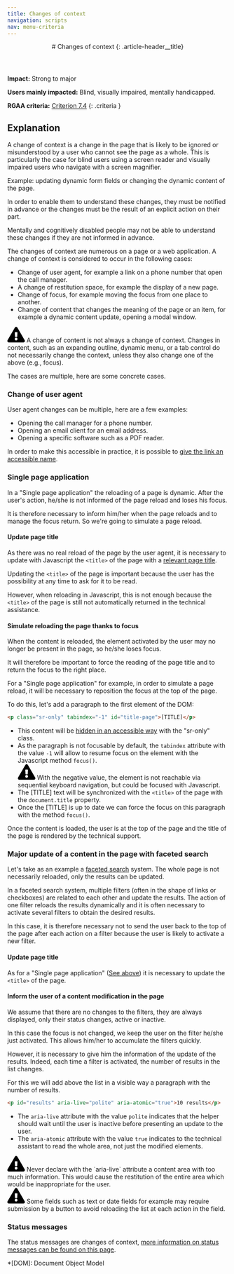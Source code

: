```yaml
---
title: Changes of context
navigation: scripts
nav: menu-criteria
---
```


<header>
# Changes of context
{: .article-header__title}
</header>

**Impact:** Strong to major

**Users mainly impacted:** Blind, visually impaired, mentally handicapped.

**RGAA criteria:** [Criterion 7.4](https://www.numerique.gouv.fr/publications/rgaa-accessibilite/methode/criteres/#crit-7-4)
{: .criteria }

## Explanation
A change of context is a change in the page that is likely to be ignored or misunderstood by a user who cannot see the page as a whole. This is particularly the case for blind users using a screen reader and visually impaired users who navigate with a screen magnifier.

Example: updating dynamic form fields or changing the dynamic content of the page.

In order to enable them to understand these changes, they must be notified in advance or the changes must be the result of an explicit action on their part.

Mentally and cognitively disabled people may not be able to understand these changes if they are not informed in advance.

The changes of context are numerous on a page or a web application. A change of context is considered to occur in the following cases:
* Change of user agent, for example a link on a phone number that open the call manager.
* A change of restitution space, for example the display of a new page.
* Change of focus, for example moving the focus from one place to another.
* Change of content that changes the meaning of the page or an item, for example a dynamic content update, opening a modal window.

<div class="important">
<svg role="img" aria-label="Important" xmlns="http://www.w3.org/2000/svg" viewBox="0 0 576 512" width="40" height="36"><title>Important</title><path d="M569.517 440.013C587.975 472.007 564.806 512 527.94 512H48.054c-36.937 0-59.999-40.055-41.577-71.987L246.423 23.985c18.467-32.009 64.72-31.951 83.154 0l239.94 416.028zM288 354c-25.405 0-46 20.595-46 46s20.595 46 46 46 46-20.595 46-46-20.595-46-46-46zm-43.673-165.346l7.418 136c.347 6.364 5.609 11.346 11.982 11.346h48.546c6.373 0 11.635-4.982 11.982-11.346l7.418-136c.375-6.874-5.098-12.654-11.982-12.654h-63.383c-6.884 0-12.356 5.78-11.981 12.654z"/></svg>
A change of content is not always a change of context. Changes in content, such as an expanding outline, dynamic menu, or a tab control do not necessarily change the context, unless they also change one of the above (e.g., focus).
</div>

The cases are multiple, here are some concrete cases.

### Change of user agent
User agent changes can be multiple, here are a few examples:
* Opening the call manager for a phone number.
* Opening an email client for an email address.
* Opening a specific software such as a PDF reader.

In order to make this accessible in practice, it is possible to [give the link an accessible name](../links/explicit-link.html).

### Single page application
In a "Single page application" the reloading of a page is dynamic. After the user's action, he/she is not informed of the page reload and loses his focus.

It is therefore necessary to inform him/her when the page reloads and to manage the focus return. So we're going to simulate a page reload.

#### Update page title
As there was no real reload of the page by the user agent, it is necessary to update with Javascript the `<title>` of the page with a [relevant page title](../mandatory-elements/page-title.html).

Updating the `<title>` of the page is important because the user has the possibility at any time to ask for it to be read.

However, when reloading in Javascript, this is not enough because the `<title>` of the page is still not automatically returned in the technical assistance.

#### Simulate reloading the page thanks to focus
When the content is reloaded, the element activated by the user may no longer be present in the page, so he/she loses focus.

It will therefore be important to force the reading of the page title and to return the focus to the right place.

For a "Single page application" for example, in order to simulate a page reload, it will be necessary to reposition the focus at the top of the page.

To do this, let's add a paragraph to the first element of the DOM:

```html
<p class="sr-only" tabindex="-1" id="title-page">[TITLE]</p>
```

* This content will be [hidden in an accessible way](../presentation-of-information/hidden-contents.html#hide-content-only-visually) with the "sr-only" class.
* As the paragraph is not focusable by default, the `tabindex` attribute with the value `-1` will allow to resume focus on the element with the Javascript method `focus()`.
    <div class="important">
    <svg role="img" aria-label="Important" xmlns="http://www.w3.org/2000/svg" viewBox="0 0 576 512" width="40" height="36"><title>Important</title><path d="M569.517 440.013C587.975 472.007 564.806 512 527.94 512H48.054c-36.937 0-59.999-40.055-41.577-71.987L246.423 23.985c18.467-32.009 64.72-31.951 83.154 0l239.94 416.028zM288 354c-25.405 0-46 20.595-46 46s20.595 46 46 46 46-20.595 46-46-20.595-46-46-46zm-43.673-165.346l7.418 136c.347 6.364 5.609 11.346 11.982 11.346h48.546c6.373 0 11.635-4.982 11.982-11.346l7.418-136c.375-6.874-5.098-12.654-11.982-12.654h-63.383c-6.884 0-12.356 5.78-11.981 12.654z"/></svg>
    With the negative value, the element is not reachable via sequential keyboard navigation, but could be focused with Javascript.
    </div>
* The [TITLE] text will be synchronized with the `<title>` of the page with the `document.title` property.
* Once the [TITLE] is up to date we can force the focus on this paragraph with the method `focus()`.

Once the content is loaded, the user is at the top of the page and the title of the page is rendered by the technical support.

### Major update of a content in the page with faceted search

Let's take as an example a [faceted search](https://en.wikipedia.org/wiki/Faceted_search) system. The whole page is not necessarily reloaded, only the results can be updated.

In a faceted search system, multiple filters (often in the shape of links or checkboxes) are related to each other and update the results.
The action of one filter reloads the results dynamically and it is often necessary to activate several filters to obtain the desired results.

In this case, it is therefore necessary not to send the user back to the top of the page after each action on a filter because the user is likely to activate a new filter.

#### Update page title
As for a "Single page application" ([See above](#single-page-application)) it is necessary to update the `<title>` of the page.

#### Inform the user of a content modification in the page

We assume that there are no changes to the filters, they are always displayed, only their status changes, active or inactive.

In this case the focus is not changed, we keep the user on the filter he/she just activated. This allows him/her to accumulate the filters quickly.

However, it is necessary to give him the information of the update of the results. Indeed, each time a filter is activated, the number of results in the list changes.

For this we will add above the list in a visible way a paragraph with the number of results.

```html
<p id="results" aria-live="polite" aria-atomic="true">10 results</p>
```

* The `aria-live` attribute with the value `polite` indicates that the helper should wait until the user is inactive before presenting an update to the user.
* The `aria-atomic` attribute with the value `true` indicates to the technical assistant to read the whole area, not just the modified elements.

<div class="important">
<svg role="img" aria-label="Important" xmlns="http://www.w3.org/2000/svg" viewBox="0 0 576 512" width="40" height="36"><title>Important</title><path d="M569.517 440.013C587.975 472.007 564.806 512 527.94 512H48.054c-36.937 0-59.999-40.055-41.577-71.987L246.423 23.985c18.467-32.009 64.72-31.951 83.154 0l239.94 416.028zM288 354c-25.405 0-46 20.595-46 46s20.595 46 46 46 46-20.595 46-46-20.595-46-46-46zm-43.673-165.346l7.418 136c.347 6.364 5.609 11.346 11.982 11.346h48.546c6.373 0 11.635-4.982 11.982-11.346l7.418-136c.375-6.874-5.098-12.654-11.982-12.654h-63.383c-6.884 0-12.356 5.78-11.981 12.654z"/></svg>
Never declare with the `aria-live` attribute a content area with too much information. This would cause the restitution of the entire area which would be inappropriate for the user.
</div>

<div class="important">
<svg role="img" aria-label="Important" xmlns="http://www.w3.org/2000/svg" viewBox="0 0 576 512" width="40" height="36"><title>Important</title><path d="M569.517 440.013C587.975 472.007 564.806 512 527.94 512H48.054c-36.937 0-59.999-40.055-41.577-71.987L246.423 23.985c18.467-32.009 64.72-31.951 83.154 0l239.94 416.028zM288 354c-25.405 0-46 20.595-46 46s20.595 46 46 46 46-20.595 46-46-20.595-46-46-46zm-43.673-165.346l7.418 136c.347 6.364 5.609 11.346 11.982 11.346h48.546c6.373 0 11.635-4.982 11.982-11.346l7.418-136c.375-6.874-5.098-12.654-11.982-12.654h-63.383c-6.884 0-12.356 5.78-11.981 12.654z"/></svg>
Some fields such as text or date fields for example may require submission by a button to avoid reloading the list at each action in the field.
</div>

### Status messages
The status messages are changes of context, [more information on status messages can be found on this page](status-messages.html).

*[DOM]: Document Object Model
